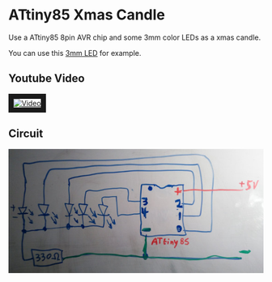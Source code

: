 # ATtiny85 Xmas Candle

Use a ATtiny85 8pin AVR chip and some 3mm color LEDs as a xmas candle.

You can use this [3mm LED](https://www.aliexpress.com/item/100pcs-lot-F3-10-Colors-3MM-Round-Green-Yellow-Blue-White-Red-Warm-White-Orange-Purple/32815076856.html)
for example.

## Youtube Video

<a href="http://www.youtube.com/watch?feature=player_embedded&v=SwVWLMn2IAs
" target="_blank"><img src="http://img.youtube.com/vi/SwVWLMn2IAs/0.jpg" 
alt="Video" width="640" height="480" border="10" /></a>

## Circuit

![Circuit](circuit.jpg)
